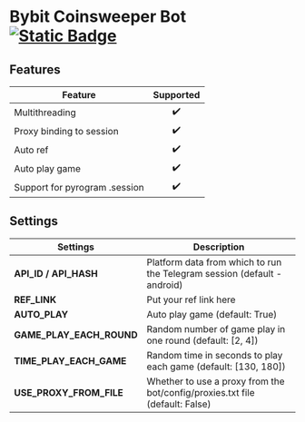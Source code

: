 # Bybit Coinsweeper Bot [![Static Badge](https://img.shields.io/badge/Telegram-Bot%20Link-Link?style=for-the-badge&logo=Telegram&logoColor=white&logoSize=auto&color=blue)](https://t.me/BybitCoinsweeper_Bot?start=referredBy=5268227136)

## Features

| Feature                       | Supported |
| ----------------------------- | :-------: |
| Multithreading                |    ✔️     |
| Proxy binding to session      |    ✔️     |
| Auto ref                      |    ✔️     |
| Auto play game                |    ✔️     |
| Support for pyrogram .session |    ✔️     |

## Settings

| Settings                 | Description                                                                  |
| ------------------------ | ---------------------------------------------------------------------------- |
| **API_ID / API_HASH**    | Platform data from which to run the Telegram session (default - android)     |
| **REF_LINK**             | Put your ref link here                                                       |
| **AUTO_PLAY**            | Auto play game (default: True)                                               |
| **GAME_PLAY_EACH_ROUND** | Random number of game play in one round (default: [2, 4])                    |
| **TIME_PLAY_EACH_GAME**  | Random time in seconds to play each game (default: [130, 180])               |
| **USE_PROXY_FROM_FILE**  | Whether to use a proxy from the bot/config/proxies.txt file (default: False) |

